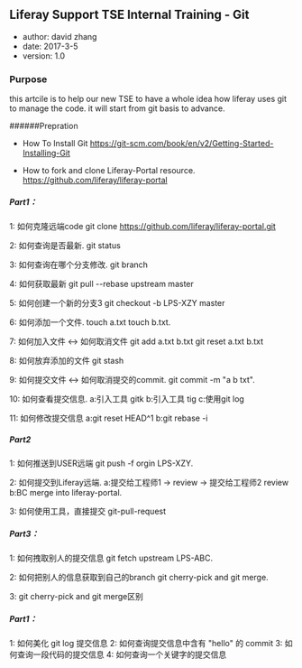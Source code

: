 ## Liferay Support TSE Internal Training - Git ##
* author: david zhang
* date:   2017-3-5
* version: 1.0

### Purpose ###
this artcile is to help our new TSE to have a whole idea how liferay uses git to manage the code. it will start from git basis to advance.




######Prepration
* How To Install Git
  https://git-scm.com/book/en/v2/Getting-Started-Installing-Git

* How to fork and clone Liferay-Portal resource.
  https://github.com/liferay/liferay-portal

#####  Part1：

1: 如何克隆远端code
git clone https://github.com/liferay/liferay-portal.git

2: 如何查询是否最新.
git status

3: 如何查询在哪个分支修改.
git branch

4: 如何获取最新
git pull --rebase upstream master

5: 如何创建一个新的分支3
git checkout -b LPS-XZY master

6: 如何添加一个文件.
touch a.txt touch b.txt.

7: 如何加入文件 <-> 如何取消文件
git add a.txt b.txt
git reset a.txt b.txt

8: 如何放弃添加的文件
git stash

9: 如何提交文件 <-> 如何取消提交的commit.
git commit -m "a b txt".

10: 如何查看提交信息.
  a:引入工具 gitk
  b:引入工具 tig
  c:使用git log

11: 如何修改提交信息
  a:git reset HEAD^1
  b:git rebase -i

#####  Part2

1: 如何推送到USER远端
git push -f orgin LPS-XZY.

2: 如何提交到Liferay远端.
  a:提交给工程师1 -> review -> 提交给工程师2 review
  b:BC merge into liferay-portal.
	
3: 如何使用工具，直接提交
git-pull-request

#####  Part3：
1: 如何拽取别人的提交信息
git fetch upstream LPS-ABC.

2: 如何把别人的信息获取到自己的branch
git cherry-pick and git merge.

3: git cherry-pick and git merge区别

#####  Part1：
1: 如何美化 git log 提交信息
2: 如何查询提交信息中含有 "hello" 的 commit	
3: 如何查询一段代码的提交信息
4: 如何查询一个关键字的提交信息
